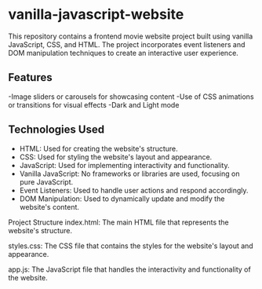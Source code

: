 # vanilla-javascript-website
This repository contains a frontend movie website project built using vanilla JavaScript, CSS, and HTML.
The project incorporates event listeners and DOM manipulation techniques to create an interactive user experience.

## Features 
-Image sliders or carousels for showcasing content
-Use of CSS animations or transitions for visual effects
-Dark and Light mode

## Technologies Used

- HTML: Used for creating the website's structure.
- CSS: Used for styling the website's layout and appearance.
- JavaScript: Used for implementing interactivity and functionality.
- Vanilla JavaScript: No frameworks or libraries are used, focusing on pure JavaScript.
- Event Listeners: Used to handle user actions and respond accordingly.
- DOM Manipulation: Used to dynamically update and modify the website's content.


Project Structure
index.html: The main HTML file that represents the website's structure.

styles.css: The CSS file that contains the styles for the website's layout and appearance.

app.js: The JavaScript file that handles the interactivity and functionality of the website.
